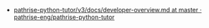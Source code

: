 - [pathrise-python-tutor/v3/docs/developer-overview.md at master · pathrise-eng/pathrise-python-tutor](https://github.com/pathrise-eng/pathrise-python-tutor/blob/master/v3/docs/developer-overview.md)